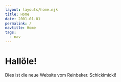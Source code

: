 ```yaml
---
layout: layouts/home.njk
title: Home
date: 2001-01-01
permalink: /
navtitle: Home
tags:
  - nav
---
```

# Hallöle!

Dies ist die neue Website vom Reinbeker. Schickimicki!